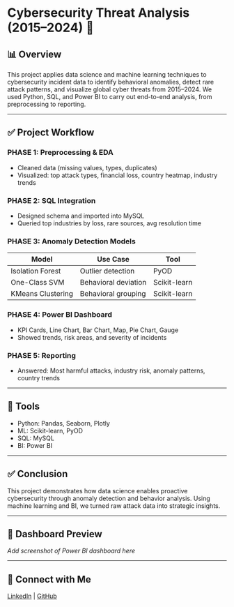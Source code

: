 # Cybersecurity Threat Analysis (2015–2024) 🔐

## 📊 Overview
This project applies data science and machine learning techniques to cybersecurity incident data to identify behavioral anomalies, detect rare attack patterns, and visualize global cyber threats from 2015–2024. We used Python, SQL, and Power BI to carry out end-to-end analysis, from preprocessing to reporting.

---

## ✅ Project Workflow

### PHASE 1: Preprocessing & EDA
- Cleaned data (missing values, types, duplicates)
- Visualized: top attack types, financial loss, country heatmap, industry trends

### PHASE 2: SQL Integration
- Designed schema and imported into MySQL
- Queried top industries by loss, rare sources, avg resolution time

### PHASE 3: Anomaly Detection Models
| Model             | Use Case                             | Tool         |
|------------------|---------------------------------------|--------------|
| Isolation Forest | Outlier detection                     | PyOD         |
| One-Class SVM    | Behavioral deviation                  | Scikit-learn |
| KMeans Clustering| Behavioral grouping                   | Scikit-learn |

### PHASE 4: Power BI Dashboard
- KPI Cards, Line Chart, Bar Chart, Map, Pie Chart, Gauge
- Showed trends, risk areas, and severity of incidents

### PHASE 5: Reporting
- Answered: Most harmful attacks, industry risk, anomaly patterns, country trends

---

## 🔧 Tools
- Python: Pandas, Seaborn, Plotly
- ML: Scikit-learn, PyOD
- SQL: MySQL
- BI: Power BI

---

## ✅ Conclusion
This project demonstrates how data science enables proactive cybersecurity through anomaly detection and behavior analysis. Using machine learning and BI, we turned raw attack data into strategic insights.

---

## 📸 Dashboard Preview
_Add screenshot of Power BI dashboard here_

---

## 🔗 Connect with Me
[LinkedIn](https://www.linkedin.com) | [GitHub](https://github.com)
